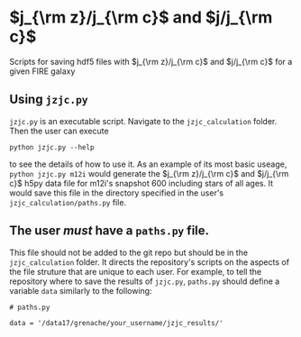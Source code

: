 # $j_{\rm z}/j_{\rm c}$ and $j/j_{\rm c}$
Scripts for saving hdf5 files with $j_{\rm z}/j_{\rm c}$ and $j/j_{\rm c}$ for a given FIRE galaxy

## Using `jzjc.py`
`jzjc.py` is an executable script. Navigate to the `jzjc_calculation` folder. Then the user can execute

~~~
python jzjc.py --help
~~~

to see the details of how to use it. As an example of its most basic useage, `python jzjc.py m12i` would generate the $j_{\rm z}/j_{\rm c}$ and $j/j_{\rm c}$ h5py data file for m12i's snapshot 600 including stars of all ages. It would save this file in the directory specified in the user's `jzjc_calculation/paths.py` file.

## The user *must* have a `paths.py` file.
This file should not be added to the git repo but should be in the `jzjc_calculation` folder. It directs the repository's scripts on the aspects of the file struture that are unique to each user. For example, to tell the repository where to save the results of `jzjc.py`, `paths.py` should define a variable `data` similarly to the following:

~~~
# paths.py

data = '/data17/grenache/your_username/jzjc_results/'
~~~
